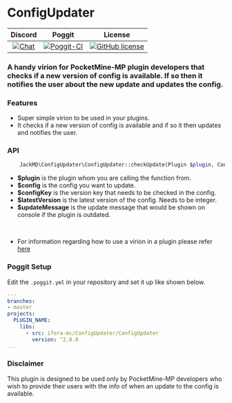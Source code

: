 # ConfigUpdater

| Discord | Poggit | License |
|:--:|:--:|:--:|
|[![Chat](https://img.shields.io/badge/chat-on%20discord-7289da.svg)](https://discord.gg/urQt6ETgYu)|[![Poggit-CI](https://poggit.pmmp.io/ci.shield/ifera-mc/ConfigUpdater/ConfigUpdater)](https://poggit.pmmp.io/ci/ifera-mc/ConfigUpdater/ConfigUpdater)|[![GitHub license](https://img.shields.io/github/license/ifera-mc/ConfigUpdater.svg)](https://github.com/ifera-mc/ConfigUpdater/blob/master/LICENSE)|

### A handy virion for PocketMine-MP plugin developers that checks if a new version of config is available. If so then it notifies the user about the new update and updates the config.

### Features

- Super simple virion to be used in your plugins.
- It checks if a new version of config is available and if so it then updates and notifies the user.

### API

```php
    JackMD\ConfigUpdater\ConfigUpdater::checkUpdate(Plugin $plugin, Config $config, string $configKey, int $latestVersion, string $updateMessage = "");
```

- **$plugin** is the plugin whom you are calling the function from.
- **$config** is the config you want to update.
- **$configKey** is the version key that needs to be checked in the config.
- **$latestVersion** is the latest version of the config. Needs to be integer.
- **$updateMessage** is the update message that would be shown on console if the plugin is outdated.

<br />

- For information regarding how to use a virion in a plugin please refer [here](https://poggit.github.io/support/virion.html)


### Poggit Setup

Edit the `.poggit.yml` in your repository and set it up like shown below.

```yml
--- 
branches:
- master
projects:
  PLUGIN_NAME:
    libs:
      - src: ifera-mc/ConfigUpdater/ConfigUpdater
        version: ^2.0.0
...
```

### Disclaimer

This plugin is designed to be used only by PocketMine-MP developers who wish to provide their users with the info of when an update to the config is available.
